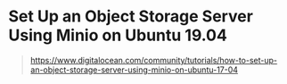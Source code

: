 Set Up an Object Storage Server Using Minio on Ubuntu 19.04 
===========================================================
> https://www.digitalocean.com/community/tutorials/how-to-set-up-an-object-storage-server-using-minio-on-ubuntu-17-04
